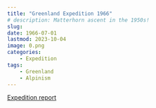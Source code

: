```yaml
---
title: "Greenland Expedition 1966"
# description: Matterhorn ascent in the 1950s!
slug: 
date: 1966-07-01
lastmod: 2023-10-04
image: 0.png
categories:
    - Expedition
tags:
    - Greenland
    - Alpinism
---
```


[Expedition report](/documents/eastgreenland1966.pdf)

